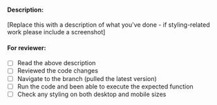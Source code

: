 #### Description:

[Replace this with a description of what you've done - if styling-related work please include a screenshot]

#### For reviewer:

- [ ] Read the above description
- [ ] Reviewed the code changes
- [ ] Navigate to the branch (pulled the latest version)
- [ ] Run the code and been able to execute the expected function
- [ ] Check any styling on both desktop and mobile sizes
